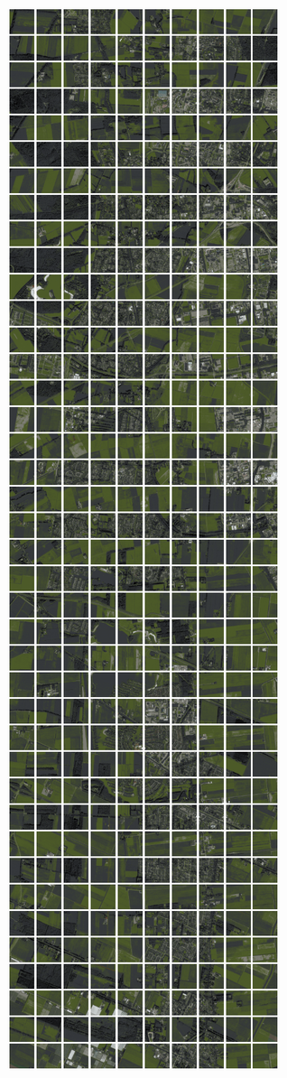 <html>
<div>
<img src="https://github.com/HakkaTjakka/NL_TILE_MAP/blob/main/18/648/-1054/r.6480.-10540.png" height="44" width="44">
<img src="https://github.com/HakkaTjakka/NL_TILE_MAP/blob/main/18/648/-1054/r.6481.-10540.png" height="44" width="44">
<img src="https://github.com/HakkaTjakka/NL_TILE_MAP/blob/main/18/648/-1054/r.6482.-10540.png" height="44" width="44">
<img src="https://github.com/HakkaTjakka/NL_TILE_MAP/blob/main/18/648/-1054/r.6483.-10540.png" height="44" width="44">
<img src="https://github.com/HakkaTjakka/NL_TILE_MAP/blob/main/18/648/-1054/r.6484.-10540.png" height="44" width="44">
<img src="https://github.com/HakkaTjakka/NL_TILE_MAP/blob/main/18/648/-1054/r.6485.-10540.png" height="44" width="44">
<img src="https://github.com/HakkaTjakka/NL_TILE_MAP/blob/main/18/648/-1054/r.6486.-10540.png" height="44" width="44">
<img src="https://github.com/HakkaTjakka/NL_TILE_MAP/blob/main/18/648/-1054/r.6487.-10540.png" height="44" width="44">
<img src="https://github.com/HakkaTjakka/NL_TILE_MAP/blob/main/18/648/-1054/r.6488.-10540.png" height="44" width="44">
<img src="https://github.com/HakkaTjakka/NL_TILE_MAP/blob/main/18/648/-1054/r.6489.-10540.png" height="44" width="44">
<img src="https://github.com/HakkaTjakka/NL_TILE_MAP/blob/main/18/649/-1054/r.6490.-10540.png" height="44" width="44">
<img src="https://github.com/HakkaTjakka/NL_TILE_MAP/blob/main/18/649/-1054/r.6491.-10540.png" height="44" width="44">
<img src="https://github.com/HakkaTjakka/NL_TILE_MAP/blob/main/18/649/-1054/r.6492.-10540.png" height="44" width="44">
<img src="https://github.com/HakkaTjakka/NL_TILE_MAP/blob/main/18/649/-1054/r.6493.-10540.png" height="44" width="44">
<img src="https://github.com/HakkaTjakka/NL_TILE_MAP/blob/main/18/649/-1054/r.6494.-10540.png" height="44" width="44">
<img src="https://github.com/HakkaTjakka/NL_TILE_MAP/blob/main/18/649/-1054/r.6495.-10540.png" height="44" width="44">
<img src="https://github.com/HakkaTjakka/NL_TILE_MAP/blob/main/18/649/-1054/r.6496.-10540.png" height="44" width="44">
<img src="https://github.com/HakkaTjakka/NL_TILE_MAP/blob/main/18/649/-1054/r.6497.-10540.png" height="44" width="44">
<img src="https://github.com/HakkaTjakka/NL_TILE_MAP/blob/main/18/649/-1054/r.6498.-10540.png" height="44" width="44">
<img src="https://github.com/HakkaTjakka/NL_TILE_MAP/blob/main/18/649/-1054/r.6499.-10540.png" height="44" width="44">
<br>
<img src="https://github.com/HakkaTjakka/NL_TILE_MAP/blob/main/18/648/-1054/r.6480.-10539.png" height="44" width="44">
<img src="https://github.com/HakkaTjakka/NL_TILE_MAP/blob/main/18/648/-1054/r.6481.-10539.png" height="44" width="44">
<img src="https://github.com/HakkaTjakka/NL_TILE_MAP/blob/main/18/648/-1054/r.6482.-10539.png" height="44" width="44">
<img src="https://github.com/HakkaTjakka/NL_TILE_MAP/blob/main/18/648/-1054/r.6483.-10539.png" height="44" width="44">
<img src="https://github.com/HakkaTjakka/NL_TILE_MAP/blob/main/18/648/-1054/r.6484.-10539.png" height="44" width="44">
<img src="https://github.com/HakkaTjakka/NL_TILE_MAP/blob/main/18/648/-1054/r.6485.-10539.png" height="44" width="44">
<img src="https://github.com/HakkaTjakka/NL_TILE_MAP/blob/main/18/648/-1054/r.6486.-10539.png" height="44" width="44">
<img src="https://github.com/HakkaTjakka/NL_TILE_MAP/blob/main/18/648/-1054/r.6487.-10539.png" height="44" width="44">
<img src="https://github.com/HakkaTjakka/NL_TILE_MAP/blob/main/18/648/-1054/r.6488.-10539.png" height="44" width="44">
<img src="https://github.com/HakkaTjakka/NL_TILE_MAP/blob/main/18/648/-1054/r.6489.-10539.png" height="44" width="44">
<img src="https://github.com/HakkaTjakka/NL_TILE_MAP/blob/main/18/649/-1054/r.6490.-10539.png" height="44" width="44">
<img src="https://github.com/HakkaTjakka/NL_TILE_MAP/blob/main/18/649/-1054/r.6491.-10539.png" height="44" width="44">
<img src="https://github.com/HakkaTjakka/NL_TILE_MAP/blob/main/18/649/-1054/r.6492.-10539.png" height="44" width="44">
<img src="https://github.com/HakkaTjakka/NL_TILE_MAP/blob/main/18/649/-1054/r.6493.-10539.png" height="44" width="44">
<img src="https://github.com/HakkaTjakka/NL_TILE_MAP/blob/main/18/649/-1054/r.6494.-10539.png" height="44" width="44">
<img src="https://github.com/HakkaTjakka/NL_TILE_MAP/blob/main/18/649/-1054/r.6495.-10539.png" height="44" width="44">
<img src="https://github.com/HakkaTjakka/NL_TILE_MAP/blob/main/18/649/-1054/r.6496.-10539.png" height="44" width="44">
<img src="https://github.com/HakkaTjakka/NL_TILE_MAP/blob/main/18/649/-1054/r.6497.-10539.png" height="44" width="44">
<img src="https://github.com/HakkaTjakka/NL_TILE_MAP/blob/main/18/649/-1054/r.6498.-10539.png" height="44" width="44">
<img src="https://github.com/HakkaTjakka/NL_TILE_MAP/blob/main/18/649/-1054/r.6499.-10539.png" height="44" width="44">
<br>
<img src="https://github.com/HakkaTjakka/NL_TILE_MAP/blob/main/18/648/-1054/r.6480.-10538.png" height="44" width="44">
<img src="https://github.com/HakkaTjakka/NL_TILE_MAP/blob/main/18/648/-1054/r.6481.-10538.png" height="44" width="44">
<img src="https://github.com/HakkaTjakka/NL_TILE_MAP/blob/main/18/648/-1054/r.6482.-10538.png" height="44" width="44">
<img src="https://github.com/HakkaTjakka/NL_TILE_MAP/blob/main/18/648/-1054/r.6483.-10538.png" height="44" width="44">
<img src="https://github.com/HakkaTjakka/NL_TILE_MAP/blob/main/18/648/-1054/r.6484.-10538.png" height="44" width="44">
<img src="https://github.com/HakkaTjakka/NL_TILE_MAP/blob/main/18/648/-1054/r.6485.-10538.png" height="44" width="44">
<img src="https://github.com/HakkaTjakka/NL_TILE_MAP/blob/main/18/648/-1054/r.6486.-10538.png" height="44" width="44">
<img src="https://github.com/HakkaTjakka/NL_TILE_MAP/blob/main/18/648/-1054/r.6487.-10538.png" height="44" width="44">
<img src="https://github.com/HakkaTjakka/NL_TILE_MAP/blob/main/18/648/-1054/r.6488.-10538.png" height="44" width="44">
<img src="https://github.com/HakkaTjakka/NL_TILE_MAP/blob/main/18/648/-1054/r.6489.-10538.png" height="44" width="44">
<img src="https://github.com/HakkaTjakka/NL_TILE_MAP/blob/main/18/649/-1054/r.6490.-10538.png" height="44" width="44">
<img src="https://github.com/HakkaTjakka/NL_TILE_MAP/blob/main/18/649/-1054/r.6491.-10538.png" height="44" width="44">
<img src="https://github.com/HakkaTjakka/NL_TILE_MAP/blob/main/18/649/-1054/r.6492.-10538.png" height="44" width="44">
<img src="https://github.com/HakkaTjakka/NL_TILE_MAP/blob/main/18/649/-1054/r.6493.-10538.png" height="44" width="44">
<img src="https://github.com/HakkaTjakka/NL_TILE_MAP/blob/main/18/649/-1054/r.6494.-10538.png" height="44" width="44">
<img src="https://github.com/HakkaTjakka/NL_TILE_MAP/blob/main/18/649/-1054/r.6495.-10538.png" height="44" width="44">
<img src="https://github.com/HakkaTjakka/NL_TILE_MAP/blob/main/18/649/-1054/r.6496.-10538.png" height="44" width="44">
<img src="https://github.com/HakkaTjakka/NL_TILE_MAP/blob/main/18/649/-1054/r.6497.-10538.png" height="44" width="44">
<img src="https://github.com/HakkaTjakka/NL_TILE_MAP/blob/main/18/649/-1054/r.6498.-10538.png" height="44" width="44">
<img src="https://github.com/HakkaTjakka/NL_TILE_MAP/blob/main/18/649/-1054/r.6499.-10538.png" height="44" width="44">
<br>
<img src="https://github.com/HakkaTjakka/NL_TILE_MAP/blob/main/18/648/-1054/r.6480.-10537.png" height="44" width="44">
<img src="https://github.com/HakkaTjakka/NL_TILE_MAP/blob/main/18/648/-1054/r.6481.-10537.png" height="44" width="44">
<img src="https://github.com/HakkaTjakka/NL_TILE_MAP/blob/main/18/648/-1054/r.6482.-10537.png" height="44" width="44">
<img src="https://github.com/HakkaTjakka/NL_TILE_MAP/blob/main/18/648/-1054/r.6483.-10537.png" height="44" width="44">
<img src="https://github.com/HakkaTjakka/NL_TILE_MAP/blob/main/18/648/-1054/r.6484.-10537.png" height="44" width="44">
<img src="https://github.com/HakkaTjakka/NL_TILE_MAP/blob/main/18/648/-1054/r.6485.-10537.png" height="44" width="44">
<img src="https://github.com/HakkaTjakka/NL_TILE_MAP/blob/main/18/648/-1054/r.6486.-10537.png" height="44" width="44">
<img src="https://github.com/HakkaTjakka/NL_TILE_MAP/blob/main/18/648/-1054/r.6487.-10537.png" height="44" width="44">
<img src="https://github.com/HakkaTjakka/NL_TILE_MAP/blob/main/18/648/-1054/r.6488.-10537.png" height="44" width="44">
<img src="https://github.com/HakkaTjakka/NL_TILE_MAP/blob/main/18/648/-1054/r.6489.-10537.png" height="44" width="44">
<img src="https://github.com/HakkaTjakka/NL_TILE_MAP/blob/main/18/649/-1054/r.6490.-10537.png" height="44" width="44">
<img src="https://github.com/HakkaTjakka/NL_TILE_MAP/blob/main/18/649/-1054/r.6491.-10537.png" height="44" width="44">
<img src="https://github.com/HakkaTjakka/NL_TILE_MAP/blob/main/18/649/-1054/r.6492.-10537.png" height="44" width="44">
<img src="https://github.com/HakkaTjakka/NL_TILE_MAP/blob/main/18/649/-1054/r.6493.-10537.png" height="44" width="44">
<img src="https://github.com/HakkaTjakka/NL_TILE_MAP/blob/main/18/649/-1054/r.6494.-10537.png" height="44" width="44">
<img src="https://github.com/HakkaTjakka/NL_TILE_MAP/blob/main/18/649/-1054/r.6495.-10537.png" height="44" width="44">
<img src="https://github.com/HakkaTjakka/NL_TILE_MAP/blob/main/18/649/-1054/r.6496.-10537.png" height="44" width="44">
<img src="https://github.com/HakkaTjakka/NL_TILE_MAP/blob/main/18/649/-1054/r.6497.-10537.png" height="44" width="44">
<img src="https://github.com/HakkaTjakka/NL_TILE_MAP/blob/main/18/649/-1054/r.6498.-10537.png" height="44" width="44">
<img src="https://github.com/HakkaTjakka/NL_TILE_MAP/blob/main/18/649/-1054/r.6499.-10537.png" height="44" width="44">
<br>
<img src="https://github.com/HakkaTjakka/NL_TILE_MAP/blob/main/18/648/-1054/r.6480.-10536.png" height="44" width="44">
<img src="https://github.com/HakkaTjakka/NL_TILE_MAP/blob/main/18/648/-1054/r.6481.-10536.png" height="44" width="44">
<img src="https://github.com/HakkaTjakka/NL_TILE_MAP/blob/main/18/648/-1054/r.6482.-10536.png" height="44" width="44">
<img src="https://github.com/HakkaTjakka/NL_TILE_MAP/blob/main/18/648/-1054/r.6483.-10536.png" height="44" width="44">
<img src="https://github.com/HakkaTjakka/NL_TILE_MAP/blob/main/18/648/-1054/r.6484.-10536.png" height="44" width="44">
<img src="https://github.com/HakkaTjakka/NL_TILE_MAP/blob/main/18/648/-1054/r.6485.-10536.png" height="44" width="44">
<img src="https://github.com/HakkaTjakka/NL_TILE_MAP/blob/main/18/648/-1054/r.6486.-10536.png" height="44" width="44">
<img src="https://github.com/HakkaTjakka/NL_TILE_MAP/blob/main/18/648/-1054/r.6487.-10536.png" height="44" width="44">
<img src="https://github.com/HakkaTjakka/NL_TILE_MAP/blob/main/18/648/-1054/r.6488.-10536.png" height="44" width="44">
<img src="https://github.com/HakkaTjakka/NL_TILE_MAP/blob/main/18/648/-1054/r.6489.-10536.png" height="44" width="44">
<img src="https://github.com/HakkaTjakka/NL_TILE_MAP/blob/main/18/649/-1054/r.6490.-10536.png" height="44" width="44">
<img src="https://github.com/HakkaTjakka/NL_TILE_MAP/blob/main/18/649/-1054/r.6491.-10536.png" height="44" width="44">
<img src="https://github.com/HakkaTjakka/NL_TILE_MAP/blob/main/18/649/-1054/r.6492.-10536.png" height="44" width="44">
<img src="https://github.com/HakkaTjakka/NL_TILE_MAP/blob/main/18/649/-1054/r.6493.-10536.png" height="44" width="44">
<img src="https://github.com/HakkaTjakka/NL_TILE_MAP/blob/main/18/649/-1054/r.6494.-10536.png" height="44" width="44">
<img src="https://github.com/HakkaTjakka/NL_TILE_MAP/blob/main/18/649/-1054/r.6495.-10536.png" height="44" width="44">
<img src="https://github.com/HakkaTjakka/NL_TILE_MAP/blob/main/18/649/-1054/r.6496.-10536.png" height="44" width="44">
<img src="https://github.com/HakkaTjakka/NL_TILE_MAP/blob/main/18/649/-1054/r.6497.-10536.png" height="44" width="44">
<img src="https://github.com/HakkaTjakka/NL_TILE_MAP/blob/main/18/649/-1054/r.6498.-10536.png" height="44" width="44">
<img src="https://github.com/HakkaTjakka/NL_TILE_MAP/blob/main/18/649/-1054/r.6499.-10536.png" height="44" width="44">
<br>
<img src="https://github.com/HakkaTjakka/NL_TILE_MAP/blob/main/18/648/-1054/r.6480.-10535.png" height="44" width="44">
<img src="https://github.com/HakkaTjakka/NL_TILE_MAP/blob/main/18/648/-1054/r.6481.-10535.png" height="44" width="44">
<img src="https://github.com/HakkaTjakka/NL_TILE_MAP/blob/main/18/648/-1054/r.6482.-10535.png" height="44" width="44">
<img src="https://github.com/HakkaTjakka/NL_TILE_MAP/blob/main/18/648/-1054/r.6483.-10535.png" height="44" width="44">
<img src="https://github.com/HakkaTjakka/NL_TILE_MAP/blob/main/18/648/-1054/r.6484.-10535.png" height="44" width="44">
<img src="https://github.com/HakkaTjakka/NL_TILE_MAP/blob/main/18/648/-1054/r.6485.-10535.png" height="44" width="44">
<img src="https://github.com/HakkaTjakka/NL_TILE_MAP/blob/main/18/648/-1054/r.6486.-10535.png" height="44" width="44">
<img src="https://github.com/HakkaTjakka/NL_TILE_MAP/blob/main/18/648/-1054/r.6487.-10535.png" height="44" width="44">
<img src="https://github.com/HakkaTjakka/NL_TILE_MAP/blob/main/18/648/-1054/r.6488.-10535.png" height="44" width="44">
<img src="https://github.com/HakkaTjakka/NL_TILE_MAP/blob/main/18/648/-1054/r.6489.-10535.png" height="44" width="44">
<img src="https://github.com/HakkaTjakka/NL_TILE_MAP/blob/main/18/649/-1054/r.6490.-10535.png" height="44" width="44">
<img src="https://github.com/HakkaTjakka/NL_TILE_MAP/blob/main/18/649/-1054/r.6491.-10535.png" height="44" width="44">
<img src="https://github.com/HakkaTjakka/NL_TILE_MAP/blob/main/18/649/-1054/r.6492.-10535.png" height="44" width="44">
<img src="https://github.com/HakkaTjakka/NL_TILE_MAP/blob/main/18/649/-1054/r.6493.-10535.png" height="44" width="44">
<img src="https://github.com/HakkaTjakka/NL_TILE_MAP/blob/main/18/649/-1054/r.6494.-10535.png" height="44" width="44">
<img src="https://github.com/HakkaTjakka/NL_TILE_MAP/blob/main/18/649/-1054/r.6495.-10535.png" height="44" width="44">
<img src="https://github.com/HakkaTjakka/NL_TILE_MAP/blob/main/18/649/-1054/r.6496.-10535.png" height="44" width="44">
<img src="https://github.com/HakkaTjakka/NL_TILE_MAP/blob/main/18/649/-1054/r.6497.-10535.png" height="44" width="44">
<img src="https://github.com/HakkaTjakka/NL_TILE_MAP/blob/main/18/649/-1054/r.6498.-10535.png" height="44" width="44">
<img src="https://github.com/HakkaTjakka/NL_TILE_MAP/blob/main/18/649/-1054/r.6499.-10535.png" height="44" width="44">
<br>
<img src="https://github.com/HakkaTjakka/NL_TILE_MAP/blob/main/18/648/-1054/r.6480.-10534.png" height="44" width="44">
<img src="https://github.com/HakkaTjakka/NL_TILE_MAP/blob/main/18/648/-1054/r.6481.-10534.png" height="44" width="44">
<img src="https://github.com/HakkaTjakka/NL_TILE_MAP/blob/main/18/648/-1054/r.6482.-10534.png" height="44" width="44">
<img src="https://github.com/HakkaTjakka/NL_TILE_MAP/blob/main/18/648/-1054/r.6483.-10534.png" height="44" width="44">
<img src="https://github.com/HakkaTjakka/NL_TILE_MAP/blob/main/18/648/-1054/r.6484.-10534.png" height="44" width="44">
<img src="https://github.com/HakkaTjakka/NL_TILE_MAP/blob/main/18/648/-1054/r.6485.-10534.png" height="44" width="44">
<img src="https://github.com/HakkaTjakka/NL_TILE_MAP/blob/main/18/648/-1054/r.6486.-10534.png" height="44" width="44">
<img src="https://github.com/HakkaTjakka/NL_TILE_MAP/blob/main/18/648/-1054/r.6487.-10534.png" height="44" width="44">
<img src="https://github.com/HakkaTjakka/NL_TILE_MAP/blob/main/18/648/-1054/r.6488.-10534.png" height="44" width="44">
<img src="https://github.com/HakkaTjakka/NL_TILE_MAP/blob/main/18/648/-1054/r.6489.-10534.png" height="44" width="44">
<img src="https://github.com/HakkaTjakka/NL_TILE_MAP/blob/main/18/649/-1054/r.6490.-10534.png" height="44" width="44">
<img src="https://github.com/HakkaTjakka/NL_TILE_MAP/blob/main/18/649/-1054/r.6491.-10534.png" height="44" width="44">
<img src="https://github.com/HakkaTjakka/NL_TILE_MAP/blob/main/18/649/-1054/r.6492.-10534.png" height="44" width="44">
<img src="https://github.com/HakkaTjakka/NL_TILE_MAP/blob/main/18/649/-1054/r.6493.-10534.png" height="44" width="44">
<img src="https://github.com/HakkaTjakka/NL_TILE_MAP/blob/main/18/649/-1054/r.6494.-10534.png" height="44" width="44">
<img src="https://github.com/HakkaTjakka/NL_TILE_MAP/blob/main/18/649/-1054/r.6495.-10534.png" height="44" width="44">
<img src="https://github.com/HakkaTjakka/NL_TILE_MAP/blob/main/18/649/-1054/r.6496.-10534.png" height="44" width="44">
<img src="https://github.com/HakkaTjakka/NL_TILE_MAP/blob/main/18/649/-1054/r.6497.-10534.png" height="44" width="44">
<img src="https://github.com/HakkaTjakka/NL_TILE_MAP/blob/main/18/649/-1054/r.6498.-10534.png" height="44" width="44">
<img src="https://github.com/HakkaTjakka/NL_TILE_MAP/blob/main/18/649/-1054/r.6499.-10534.png" height="44" width="44">
<br>
<img src="https://github.com/HakkaTjakka/NL_TILE_MAP/blob/main/18/648/-1054/r.6480.-10533.png" height="44" width="44">
<img src="https://github.com/HakkaTjakka/NL_TILE_MAP/blob/main/18/648/-1054/r.6481.-10533.png" height="44" width="44">
<img src="https://github.com/HakkaTjakka/NL_TILE_MAP/blob/main/18/648/-1054/r.6482.-10533.png" height="44" width="44">
<img src="https://github.com/HakkaTjakka/NL_TILE_MAP/blob/main/18/648/-1054/r.6483.-10533.png" height="44" width="44">
<img src="https://github.com/HakkaTjakka/NL_TILE_MAP/blob/main/18/648/-1054/r.6484.-10533.png" height="44" width="44">
<img src="https://github.com/HakkaTjakka/NL_TILE_MAP/blob/main/18/648/-1054/r.6485.-10533.png" height="44" width="44">
<img src="https://github.com/HakkaTjakka/NL_TILE_MAP/blob/main/18/648/-1054/r.6486.-10533.png" height="44" width="44">
<img src="https://github.com/HakkaTjakka/NL_TILE_MAP/blob/main/18/648/-1054/r.6487.-10533.png" height="44" width="44">
<img src="https://github.com/HakkaTjakka/NL_TILE_MAP/blob/main/18/648/-1054/r.6488.-10533.png" height="44" width="44">
<img src="https://github.com/HakkaTjakka/NL_TILE_MAP/blob/main/18/648/-1054/r.6489.-10533.png" height="44" width="44">
<img src="https://github.com/HakkaTjakka/NL_TILE_MAP/blob/main/18/649/-1054/r.6490.-10533.png" height="44" width="44">
<img src="https://github.com/HakkaTjakka/NL_TILE_MAP/blob/main/18/649/-1054/r.6491.-10533.png" height="44" width="44">
<img src="https://github.com/HakkaTjakka/NL_TILE_MAP/blob/main/18/649/-1054/r.6492.-10533.png" height="44" width="44">
<img src="https://github.com/HakkaTjakka/NL_TILE_MAP/blob/main/18/649/-1054/r.6493.-10533.png" height="44" width="44">
<img src="https://github.com/HakkaTjakka/NL_TILE_MAP/blob/main/18/649/-1054/r.6494.-10533.png" height="44" width="44">
<img src="https://github.com/HakkaTjakka/NL_TILE_MAP/blob/main/18/649/-1054/r.6495.-10533.png" height="44" width="44">
<img src="https://github.com/HakkaTjakka/NL_TILE_MAP/blob/main/18/649/-1054/r.6496.-10533.png" height="44" width="44">
<img src="https://github.com/HakkaTjakka/NL_TILE_MAP/blob/main/18/649/-1054/r.6497.-10533.png" height="44" width="44">
<img src="https://github.com/HakkaTjakka/NL_TILE_MAP/blob/main/18/649/-1054/r.6498.-10533.png" height="44" width="44">
<img src="https://github.com/HakkaTjakka/NL_TILE_MAP/blob/main/18/649/-1054/r.6499.-10533.png" height="44" width="44">
<br>
<img src="https://github.com/HakkaTjakka/NL_TILE_MAP/blob/main/18/648/-1054/r.6480.-10532.png" height="44" width="44">
<img src="https://github.com/HakkaTjakka/NL_TILE_MAP/blob/main/18/648/-1054/r.6481.-10532.png" height="44" width="44">
<img src="https://github.com/HakkaTjakka/NL_TILE_MAP/blob/main/18/648/-1054/r.6482.-10532.png" height="44" width="44">
<img src="https://github.com/HakkaTjakka/NL_TILE_MAP/blob/main/18/648/-1054/r.6483.-10532.png" height="44" width="44">
<img src="https://github.com/HakkaTjakka/NL_TILE_MAP/blob/main/18/648/-1054/r.6484.-10532.png" height="44" width="44">
<img src="https://github.com/HakkaTjakka/NL_TILE_MAP/blob/main/18/648/-1054/r.6485.-10532.png" height="44" width="44">
<img src="https://github.com/HakkaTjakka/NL_TILE_MAP/blob/main/18/648/-1054/r.6486.-10532.png" height="44" width="44">
<img src="https://github.com/HakkaTjakka/NL_TILE_MAP/blob/main/18/648/-1054/r.6487.-10532.png" height="44" width="44">
<img src="https://github.com/HakkaTjakka/NL_TILE_MAP/blob/main/18/648/-1054/r.6488.-10532.png" height="44" width="44">
<img src="https://github.com/HakkaTjakka/NL_TILE_MAP/blob/main/18/648/-1054/r.6489.-10532.png" height="44" width="44">
<img src="https://github.com/HakkaTjakka/NL_TILE_MAP/blob/main/18/649/-1054/r.6490.-10532.png" height="44" width="44">
<img src="https://github.com/HakkaTjakka/NL_TILE_MAP/blob/main/18/649/-1054/r.6491.-10532.png" height="44" width="44">
<img src="https://github.com/HakkaTjakka/NL_TILE_MAP/blob/main/18/649/-1054/r.6492.-10532.png" height="44" width="44">
<img src="https://github.com/HakkaTjakka/NL_TILE_MAP/blob/main/18/649/-1054/r.6493.-10532.png" height="44" width="44">
<img src="https://github.com/HakkaTjakka/NL_TILE_MAP/blob/main/18/649/-1054/r.6494.-10532.png" height="44" width="44">
<img src="https://github.com/HakkaTjakka/NL_TILE_MAP/blob/main/18/649/-1054/r.6495.-10532.png" height="44" width="44">
<img src="https://github.com/HakkaTjakka/NL_TILE_MAP/blob/main/18/649/-1054/r.6496.-10532.png" height="44" width="44">
<img src="https://github.com/HakkaTjakka/NL_TILE_MAP/blob/main/18/649/-1054/r.6497.-10532.png" height="44" width="44">
<img src="https://github.com/HakkaTjakka/NL_TILE_MAP/blob/main/18/649/-1054/r.6498.-10532.png" height="44" width="44">
<img src="https://github.com/HakkaTjakka/NL_TILE_MAP/blob/main/18/649/-1054/r.6499.-10532.png" height="44" width="44">
<br>
<img src="https://github.com/HakkaTjakka/NL_TILE_MAP/blob/main/18/648/-1054/r.6480.-10531.png" height="44" width="44">
<img src="https://github.com/HakkaTjakka/NL_TILE_MAP/blob/main/18/648/-1054/r.6481.-10531.png" height="44" width="44">
<img src="https://github.com/HakkaTjakka/NL_TILE_MAP/blob/main/18/648/-1054/r.6482.-10531.png" height="44" width="44">
<img src="https://github.com/HakkaTjakka/NL_TILE_MAP/blob/main/18/648/-1054/r.6483.-10531.png" height="44" width="44">
<img src="https://github.com/HakkaTjakka/NL_TILE_MAP/blob/main/18/648/-1054/r.6484.-10531.png" height="44" width="44">
<img src="https://github.com/HakkaTjakka/NL_TILE_MAP/blob/main/18/648/-1054/r.6485.-10531.png" height="44" width="44">
<img src="https://github.com/HakkaTjakka/NL_TILE_MAP/blob/main/18/648/-1054/r.6486.-10531.png" height="44" width="44">
<img src="https://github.com/HakkaTjakka/NL_TILE_MAP/blob/main/18/648/-1054/r.6487.-10531.png" height="44" width="44">
<img src="https://github.com/HakkaTjakka/NL_TILE_MAP/blob/main/18/648/-1054/r.6488.-10531.png" height="44" width="44">
<img src="https://github.com/HakkaTjakka/NL_TILE_MAP/blob/main/18/648/-1054/r.6489.-10531.png" height="44" width="44">
<img src="https://github.com/HakkaTjakka/NL_TILE_MAP/blob/main/18/649/-1054/r.6490.-10531.png" height="44" width="44">
<img src="https://github.com/HakkaTjakka/NL_TILE_MAP/blob/main/18/649/-1054/r.6491.-10531.png" height="44" width="44">
<img src="https://github.com/HakkaTjakka/NL_TILE_MAP/blob/main/18/649/-1054/r.6492.-10531.png" height="44" width="44">
<img src="https://github.com/HakkaTjakka/NL_TILE_MAP/blob/main/18/649/-1054/r.6493.-10531.png" height="44" width="44">
<img src="https://github.com/HakkaTjakka/NL_TILE_MAP/blob/main/18/649/-1054/r.6494.-10531.png" height="44" width="44">
<img src="https://github.com/HakkaTjakka/NL_TILE_MAP/blob/main/18/649/-1054/r.6495.-10531.png" height="44" width="44">
<img src="https://github.com/HakkaTjakka/NL_TILE_MAP/blob/main/18/649/-1054/r.6496.-10531.png" height="44" width="44">
<img src="https://github.com/HakkaTjakka/NL_TILE_MAP/blob/main/18/649/-1054/r.6497.-10531.png" height="44" width="44">
<img src="https://github.com/HakkaTjakka/NL_TILE_MAP/blob/main/18/649/-1054/r.6498.-10531.png" height="44" width="44">
<img src="https://github.com/HakkaTjakka/NL_TILE_MAP/blob/main/18/649/-1054/r.6499.-10531.png" height="44" width="44">
<br>
<img src="https://github.com/HakkaTjakka/NL_TILE_MAP/blob/main/18/648/-1053/r.6480.-10530.png" height="44" width="44">
<img src="https://github.com/HakkaTjakka/NL_TILE_MAP/blob/main/18/648/-1053/r.6481.-10530.png" height="44" width="44">
<img src="https://github.com/HakkaTjakka/NL_TILE_MAP/blob/main/18/648/-1053/r.6482.-10530.png" height="44" width="44">
<img src="https://github.com/HakkaTjakka/NL_TILE_MAP/blob/main/18/648/-1053/r.6483.-10530.png" height="44" width="44">
<img src="https://github.com/HakkaTjakka/NL_TILE_MAP/blob/main/18/648/-1053/r.6484.-10530.png" height="44" width="44">
<img src="https://github.com/HakkaTjakka/NL_TILE_MAP/blob/main/18/648/-1053/r.6485.-10530.png" height="44" width="44">
<img src="https://github.com/HakkaTjakka/NL_TILE_MAP/blob/main/18/648/-1053/r.6486.-10530.png" height="44" width="44">
<img src="https://github.com/HakkaTjakka/NL_TILE_MAP/blob/main/18/648/-1053/r.6487.-10530.png" height="44" width="44">
<img src="https://github.com/HakkaTjakka/NL_TILE_MAP/blob/main/18/648/-1053/r.6488.-10530.png" height="44" width="44">
<img src="https://github.com/HakkaTjakka/NL_TILE_MAP/blob/main/18/648/-1053/r.6489.-10530.png" height="44" width="44">
<img src="https://github.com/HakkaTjakka/NL_TILE_MAP/blob/main/18/649/-1053/r.6490.-10530.png" height="44" width="44">
<img src="https://github.com/HakkaTjakka/NL_TILE_MAP/blob/main/18/649/-1053/r.6491.-10530.png" height="44" width="44">
<img src="https://github.com/HakkaTjakka/NL_TILE_MAP/blob/main/18/649/-1053/r.6492.-10530.png" height="44" width="44">
<img src="https://github.com/HakkaTjakka/NL_TILE_MAP/blob/main/18/649/-1053/r.6493.-10530.png" height="44" width="44">
<img src="https://github.com/HakkaTjakka/NL_TILE_MAP/blob/main/18/649/-1053/r.6494.-10530.png" height="44" width="44">
<img src="https://github.com/HakkaTjakka/NL_TILE_MAP/blob/main/18/649/-1053/r.6495.-10530.png" height="44" width="44">
<img src="https://github.com/HakkaTjakka/NL_TILE_MAP/blob/main/18/649/-1053/r.6496.-10530.png" height="44" width="44">
<img src="https://github.com/HakkaTjakka/NL_TILE_MAP/blob/main/18/649/-1053/r.6497.-10530.png" height="44" width="44">
<img src="https://github.com/HakkaTjakka/NL_TILE_MAP/blob/main/18/649/-1053/r.6498.-10530.png" height="44" width="44">
<img src="https://github.com/HakkaTjakka/NL_TILE_MAP/blob/main/18/649/-1053/r.6499.-10530.png" height="44" width="44">
<br>
<img src="https://github.com/HakkaTjakka/NL_TILE_MAP/blob/main/18/648/-1053/r.6480.-10529.png" height="44" width="44">
<img src="https://github.com/HakkaTjakka/NL_TILE_MAP/blob/main/18/648/-1053/r.6481.-10529.png" height="44" width="44">
<img src="https://github.com/HakkaTjakka/NL_TILE_MAP/blob/main/18/648/-1053/r.6482.-10529.png" height="44" width="44">
<img src="https://github.com/HakkaTjakka/NL_TILE_MAP/blob/main/18/648/-1053/r.6483.-10529.png" height="44" width="44">
<img src="https://github.com/HakkaTjakka/NL_TILE_MAP/blob/main/18/648/-1053/r.6484.-10529.png" height="44" width="44">
<img src="https://github.com/HakkaTjakka/NL_TILE_MAP/blob/main/18/648/-1053/r.6485.-10529.png" height="44" width="44">
<img src="https://github.com/HakkaTjakka/NL_TILE_MAP/blob/main/18/648/-1053/r.6486.-10529.png" height="44" width="44">
<img src="https://github.com/HakkaTjakka/NL_TILE_MAP/blob/main/18/648/-1053/r.6487.-10529.png" height="44" width="44">
<img src="https://github.com/HakkaTjakka/NL_TILE_MAP/blob/main/18/648/-1053/r.6488.-10529.png" height="44" width="44">
<img src="https://github.com/HakkaTjakka/NL_TILE_MAP/blob/main/18/648/-1053/r.6489.-10529.png" height="44" width="44">
<img src="https://github.com/HakkaTjakka/NL_TILE_MAP/blob/main/18/649/-1053/r.6490.-10529.png" height="44" width="44">
<img src="https://github.com/HakkaTjakka/NL_TILE_MAP/blob/main/18/649/-1053/r.6491.-10529.png" height="44" width="44">
<img src="https://github.com/HakkaTjakka/NL_TILE_MAP/blob/main/18/649/-1053/r.6492.-10529.png" height="44" width="44">
<img src="https://github.com/HakkaTjakka/NL_TILE_MAP/blob/main/18/649/-1053/r.6493.-10529.png" height="44" width="44">
<img src="https://github.com/HakkaTjakka/NL_TILE_MAP/blob/main/18/649/-1053/r.6494.-10529.png" height="44" width="44">
<img src="https://github.com/HakkaTjakka/NL_TILE_MAP/blob/main/18/649/-1053/r.6495.-10529.png" height="44" width="44">
<img src="https://github.com/HakkaTjakka/NL_TILE_MAP/blob/main/18/649/-1053/r.6496.-10529.png" height="44" width="44">
<img src="https://github.com/HakkaTjakka/NL_TILE_MAP/blob/main/18/649/-1053/r.6497.-10529.png" height="44" width="44">
<img src="https://github.com/HakkaTjakka/NL_TILE_MAP/blob/main/18/649/-1053/r.6498.-10529.png" height="44" width="44">
<img src="https://github.com/HakkaTjakka/NL_TILE_MAP/blob/main/18/649/-1053/r.6499.-10529.png" height="44" width="44">
<br>
<img src="https://github.com/HakkaTjakka/NL_TILE_MAP/blob/main/18/648/-1053/r.6480.-10528.png" height="44" width="44">
<img src="https://github.com/HakkaTjakka/NL_TILE_MAP/blob/main/18/648/-1053/r.6481.-10528.png" height="44" width="44">
<img src="https://github.com/HakkaTjakka/NL_TILE_MAP/blob/main/18/648/-1053/r.6482.-10528.png" height="44" width="44">
<img src="https://github.com/HakkaTjakka/NL_TILE_MAP/blob/main/18/648/-1053/r.6483.-10528.png" height="44" width="44">
<img src="https://github.com/HakkaTjakka/NL_TILE_MAP/blob/main/18/648/-1053/r.6484.-10528.png" height="44" width="44">
<img src="https://github.com/HakkaTjakka/NL_TILE_MAP/blob/main/18/648/-1053/r.6485.-10528.png" height="44" width="44">
<img src="https://github.com/HakkaTjakka/NL_TILE_MAP/blob/main/18/648/-1053/r.6486.-10528.png" height="44" width="44">
<img src="https://github.com/HakkaTjakka/NL_TILE_MAP/blob/main/18/648/-1053/r.6487.-10528.png" height="44" width="44">
<img src="https://github.com/HakkaTjakka/NL_TILE_MAP/blob/main/18/648/-1053/r.6488.-10528.png" height="44" width="44">
<img src="https://github.com/HakkaTjakka/NL_TILE_MAP/blob/main/18/648/-1053/r.6489.-10528.png" height="44" width="44">
<img src="https://github.com/HakkaTjakka/NL_TILE_MAP/blob/main/18/649/-1053/r.6490.-10528.png" height="44" width="44">
<img src="https://github.com/HakkaTjakka/NL_TILE_MAP/blob/main/18/649/-1053/r.6491.-10528.png" height="44" width="44">
<img src="https://github.com/HakkaTjakka/NL_TILE_MAP/blob/main/18/649/-1053/r.6492.-10528.png" height="44" width="44">
<img src="https://github.com/HakkaTjakka/NL_TILE_MAP/blob/main/18/649/-1053/r.6493.-10528.png" height="44" width="44">
<img src="https://github.com/HakkaTjakka/NL_TILE_MAP/blob/main/18/649/-1053/r.6494.-10528.png" height="44" width="44">
<img src="https://github.com/HakkaTjakka/NL_TILE_MAP/blob/main/18/649/-1053/r.6495.-10528.png" height="44" width="44">
<img src="https://github.com/HakkaTjakka/NL_TILE_MAP/blob/main/18/649/-1053/r.6496.-10528.png" height="44" width="44">
<img src="https://github.com/HakkaTjakka/NL_TILE_MAP/blob/main/18/649/-1053/r.6497.-10528.png" height="44" width="44">
<img src="https://github.com/HakkaTjakka/NL_TILE_MAP/blob/main/18/649/-1053/r.6498.-10528.png" height="44" width="44">
<img src="https://github.com/HakkaTjakka/NL_TILE_MAP/blob/main/18/649/-1053/r.6499.-10528.png" height="44" width="44">
<br>
<img src="https://github.com/HakkaTjakka/NL_TILE_MAP/blob/main/18/648/-1053/r.6480.-10527.png" height="44" width="44">
<img src="https://github.com/HakkaTjakka/NL_TILE_MAP/blob/main/18/648/-1053/r.6481.-10527.png" height="44" width="44">
<img src="https://github.com/HakkaTjakka/NL_TILE_MAP/blob/main/18/648/-1053/r.6482.-10527.png" height="44" width="44">
<img src="https://github.com/HakkaTjakka/NL_TILE_MAP/blob/main/18/648/-1053/r.6483.-10527.png" height="44" width="44">
<img src="https://github.com/HakkaTjakka/NL_TILE_MAP/blob/main/18/648/-1053/r.6484.-10527.png" height="44" width="44">
<img src="https://github.com/HakkaTjakka/NL_TILE_MAP/blob/main/18/648/-1053/r.6485.-10527.png" height="44" width="44">
<img src="https://github.com/HakkaTjakka/NL_TILE_MAP/blob/main/18/648/-1053/r.6486.-10527.png" height="44" width="44">
<img src="https://github.com/HakkaTjakka/NL_TILE_MAP/blob/main/18/648/-1053/r.6487.-10527.png" height="44" width="44">
<img src="https://github.com/HakkaTjakka/NL_TILE_MAP/blob/main/18/648/-1053/r.6488.-10527.png" height="44" width="44">
<img src="https://github.com/HakkaTjakka/NL_TILE_MAP/blob/main/18/648/-1053/r.6489.-10527.png" height="44" width="44">
<img src="https://github.com/HakkaTjakka/NL_TILE_MAP/blob/main/18/649/-1053/r.6490.-10527.png" height="44" width="44">
<img src="https://github.com/HakkaTjakka/NL_TILE_MAP/blob/main/18/649/-1053/r.6491.-10527.png" height="44" width="44">
<img src="https://github.com/HakkaTjakka/NL_TILE_MAP/blob/main/18/649/-1053/r.6492.-10527.png" height="44" width="44">
<img src="https://github.com/HakkaTjakka/NL_TILE_MAP/blob/main/18/649/-1053/r.6493.-10527.png" height="44" width="44">
<img src="https://github.com/HakkaTjakka/NL_TILE_MAP/blob/main/18/649/-1053/r.6494.-10527.png" height="44" width="44">
<img src="https://github.com/HakkaTjakka/NL_TILE_MAP/blob/main/18/649/-1053/r.6495.-10527.png" height="44" width="44">
<img src="https://github.com/HakkaTjakka/NL_TILE_MAP/blob/main/18/649/-1053/r.6496.-10527.png" height="44" width="44">
<img src="https://github.com/HakkaTjakka/NL_TILE_MAP/blob/main/18/649/-1053/r.6497.-10527.png" height="44" width="44">
<img src="https://github.com/HakkaTjakka/NL_TILE_MAP/blob/main/18/649/-1053/r.6498.-10527.png" height="44" width="44">
<img src="https://github.com/HakkaTjakka/NL_TILE_MAP/blob/main/18/649/-1053/r.6499.-10527.png" height="44" width="44">
<br>
<img src="https://github.com/HakkaTjakka/NL_TILE_MAP/blob/main/18/648/-1053/r.6480.-10526.png" height="44" width="44">
<img src="https://github.com/HakkaTjakka/NL_TILE_MAP/blob/main/18/648/-1053/r.6481.-10526.png" height="44" width="44">
<img src="https://github.com/HakkaTjakka/NL_TILE_MAP/blob/main/18/648/-1053/r.6482.-10526.png" height="44" width="44">
<img src="https://github.com/HakkaTjakka/NL_TILE_MAP/blob/main/18/648/-1053/r.6483.-10526.png" height="44" width="44">
<img src="https://github.com/HakkaTjakka/NL_TILE_MAP/blob/main/18/648/-1053/r.6484.-10526.png" height="44" width="44">
<img src="https://github.com/HakkaTjakka/NL_TILE_MAP/blob/main/18/648/-1053/r.6485.-10526.png" height="44" width="44">
<img src="https://github.com/HakkaTjakka/NL_TILE_MAP/blob/main/18/648/-1053/r.6486.-10526.png" height="44" width="44">
<img src="https://github.com/HakkaTjakka/NL_TILE_MAP/blob/main/18/648/-1053/r.6487.-10526.png" height="44" width="44">
<img src="https://github.com/HakkaTjakka/NL_TILE_MAP/blob/main/18/648/-1053/r.6488.-10526.png" height="44" width="44">
<img src="https://github.com/HakkaTjakka/NL_TILE_MAP/blob/main/18/648/-1053/r.6489.-10526.png" height="44" width="44">
<img src="https://github.com/HakkaTjakka/NL_TILE_MAP/blob/main/18/649/-1053/r.6490.-10526.png" height="44" width="44">
<img src="https://github.com/HakkaTjakka/NL_TILE_MAP/blob/main/18/649/-1053/r.6491.-10526.png" height="44" width="44">
<img src="https://github.com/HakkaTjakka/NL_TILE_MAP/blob/main/18/649/-1053/r.6492.-10526.png" height="44" width="44">
<img src="https://github.com/HakkaTjakka/NL_TILE_MAP/blob/main/18/649/-1053/r.6493.-10526.png" height="44" width="44">
<img src="https://github.com/HakkaTjakka/NL_TILE_MAP/blob/main/18/649/-1053/r.6494.-10526.png" height="44" width="44">
<img src="https://github.com/HakkaTjakka/NL_TILE_MAP/blob/main/18/649/-1053/r.6495.-10526.png" height="44" width="44">
<img src="https://github.com/HakkaTjakka/NL_TILE_MAP/blob/main/18/649/-1053/r.6496.-10526.png" height="44" width="44">
<img src="https://github.com/HakkaTjakka/NL_TILE_MAP/blob/main/18/649/-1053/r.6497.-10526.png" height="44" width="44">
<img src="https://github.com/HakkaTjakka/NL_TILE_MAP/blob/main/18/649/-1053/r.6498.-10526.png" height="44" width="44">
<img src="https://github.com/HakkaTjakka/NL_TILE_MAP/blob/main/18/649/-1053/r.6499.-10526.png" height="44" width="44">
<br>
<img src="https://github.com/HakkaTjakka/NL_TILE_MAP/blob/main/18/648/-1053/r.6480.-10525.png" height="44" width="44">
<img src="https://github.com/HakkaTjakka/NL_TILE_MAP/blob/main/18/648/-1053/r.6481.-10525.png" height="44" width="44">
<img src="https://github.com/HakkaTjakka/NL_TILE_MAP/blob/main/18/648/-1053/r.6482.-10525.png" height="44" width="44">
<img src="https://github.com/HakkaTjakka/NL_TILE_MAP/blob/main/18/648/-1053/r.6483.-10525.png" height="44" width="44">
<img src="https://github.com/HakkaTjakka/NL_TILE_MAP/blob/main/18/648/-1053/r.6484.-10525.png" height="44" width="44">
<img src="https://github.com/HakkaTjakka/NL_TILE_MAP/blob/main/18/648/-1053/r.6485.-10525.png" height="44" width="44">
<img src="https://github.com/HakkaTjakka/NL_TILE_MAP/blob/main/18/648/-1053/r.6486.-10525.png" height="44" width="44">
<img src="https://github.com/HakkaTjakka/NL_TILE_MAP/blob/main/18/648/-1053/r.6487.-10525.png" height="44" width="44">
<img src="https://github.com/HakkaTjakka/NL_TILE_MAP/blob/main/18/648/-1053/r.6488.-10525.png" height="44" width="44">
<img src="https://github.com/HakkaTjakka/NL_TILE_MAP/blob/main/18/648/-1053/r.6489.-10525.png" height="44" width="44">
<img src="https://github.com/HakkaTjakka/NL_TILE_MAP/blob/main/18/649/-1053/r.6490.-10525.png" height="44" width="44">
<img src="https://github.com/HakkaTjakka/NL_TILE_MAP/blob/main/18/649/-1053/r.6491.-10525.png" height="44" width="44">
<img src="https://github.com/HakkaTjakka/NL_TILE_MAP/blob/main/18/649/-1053/r.6492.-10525.png" height="44" width="44">
<img src="https://github.com/HakkaTjakka/NL_TILE_MAP/blob/main/18/649/-1053/r.6493.-10525.png" height="44" width="44">
<img src="https://github.com/HakkaTjakka/NL_TILE_MAP/blob/main/18/649/-1053/r.6494.-10525.png" height="44" width="44">
<img src="https://github.com/HakkaTjakka/NL_TILE_MAP/blob/main/18/649/-1053/r.6495.-10525.png" height="44" width="44">
<img src="https://github.com/HakkaTjakka/NL_TILE_MAP/blob/main/18/649/-1053/r.6496.-10525.png" height="44" width="44">
<img src="https://github.com/HakkaTjakka/NL_TILE_MAP/blob/main/18/649/-1053/r.6497.-10525.png" height="44" width="44">
<img src="https://github.com/HakkaTjakka/NL_TILE_MAP/blob/main/18/649/-1053/r.6498.-10525.png" height="44" width="44">
<img src="https://github.com/HakkaTjakka/NL_TILE_MAP/blob/main/18/649/-1053/r.6499.-10525.png" height="44" width="44">
<br>
<img src="https://github.com/HakkaTjakka/NL_TILE_MAP/blob/main/18/648/-1053/r.6480.-10524.png" height="44" width="44">
<img src="https://github.com/HakkaTjakka/NL_TILE_MAP/blob/main/18/648/-1053/r.6481.-10524.png" height="44" width="44">
<img src="https://github.com/HakkaTjakka/NL_TILE_MAP/blob/main/18/648/-1053/r.6482.-10524.png" height="44" width="44">
<img src="https://github.com/HakkaTjakka/NL_TILE_MAP/blob/main/18/648/-1053/r.6483.-10524.png" height="44" width="44">
<img src="https://github.com/HakkaTjakka/NL_TILE_MAP/blob/main/18/648/-1053/r.6484.-10524.png" height="44" width="44">
<img src="https://github.com/HakkaTjakka/NL_TILE_MAP/blob/main/18/648/-1053/r.6485.-10524.png" height="44" width="44">
<img src="https://github.com/HakkaTjakka/NL_TILE_MAP/blob/main/18/648/-1053/r.6486.-10524.png" height="44" width="44">
<img src="https://github.com/HakkaTjakka/NL_TILE_MAP/blob/main/18/648/-1053/r.6487.-10524.png" height="44" width="44">
<img src="https://github.com/HakkaTjakka/NL_TILE_MAP/blob/main/18/648/-1053/r.6488.-10524.png" height="44" width="44">
<img src="https://github.com/HakkaTjakka/NL_TILE_MAP/blob/main/18/648/-1053/r.6489.-10524.png" height="44" width="44">
<img src="https://github.com/HakkaTjakka/NL_TILE_MAP/blob/main/18/649/-1053/r.6490.-10524.png" height="44" width="44">
<img src="https://github.com/HakkaTjakka/NL_TILE_MAP/blob/main/18/649/-1053/r.6491.-10524.png" height="44" width="44">
<img src="https://github.com/HakkaTjakka/NL_TILE_MAP/blob/main/18/649/-1053/r.6492.-10524.png" height="44" width="44">
<img src="https://github.com/HakkaTjakka/NL_TILE_MAP/blob/main/18/649/-1053/r.6493.-10524.png" height="44" width="44">
<img src="https://github.com/HakkaTjakka/NL_TILE_MAP/blob/main/18/649/-1053/r.6494.-10524.png" height="44" width="44">
<img src="https://github.com/HakkaTjakka/NL_TILE_MAP/blob/main/18/649/-1053/r.6495.-10524.png" height="44" width="44">
<img src="https://github.com/HakkaTjakka/NL_TILE_MAP/blob/main/18/649/-1053/r.6496.-10524.png" height="44" width="44">
<img src="https://github.com/HakkaTjakka/NL_TILE_MAP/blob/main/18/649/-1053/r.6497.-10524.png" height="44" width="44">
<img src="https://github.com/HakkaTjakka/NL_TILE_MAP/blob/main/18/649/-1053/r.6498.-10524.png" height="44" width="44">
<img src="https://github.com/HakkaTjakka/NL_TILE_MAP/blob/main/18/649/-1053/r.6499.-10524.png" height="44" width="44">
<br>
<img src="https://github.com/HakkaTjakka/NL_TILE_MAP/blob/main/18/648/-1053/r.6480.-10523.png" height="44" width="44">
<img src="https://github.com/HakkaTjakka/NL_TILE_MAP/blob/main/18/648/-1053/r.6481.-10523.png" height="44" width="44">
<img src="https://github.com/HakkaTjakka/NL_TILE_MAP/blob/main/18/648/-1053/r.6482.-10523.png" height="44" width="44">
<img src="https://github.com/HakkaTjakka/NL_TILE_MAP/blob/main/18/648/-1053/r.6483.-10523.png" height="44" width="44">
<img src="https://github.com/HakkaTjakka/NL_TILE_MAP/blob/main/18/648/-1053/r.6484.-10523.png" height="44" width="44">
<img src="https://github.com/HakkaTjakka/NL_TILE_MAP/blob/main/18/648/-1053/r.6485.-10523.png" height="44" width="44">
<img src="https://github.com/HakkaTjakka/NL_TILE_MAP/blob/main/18/648/-1053/r.6486.-10523.png" height="44" width="44">
<img src="https://github.com/HakkaTjakka/NL_TILE_MAP/blob/main/18/648/-1053/r.6487.-10523.png" height="44" width="44">
<img src="https://github.com/HakkaTjakka/NL_TILE_MAP/blob/main/18/648/-1053/r.6488.-10523.png" height="44" width="44">
<img src="https://github.com/HakkaTjakka/NL_TILE_MAP/blob/main/18/648/-1053/r.6489.-10523.png" height="44" width="44">
<img src="https://github.com/HakkaTjakka/NL_TILE_MAP/blob/main/18/649/-1053/r.6490.-10523.png" height="44" width="44">
<img src="https://github.com/HakkaTjakka/NL_TILE_MAP/blob/main/18/649/-1053/r.6491.-10523.png" height="44" width="44">
<img src="https://github.com/HakkaTjakka/NL_TILE_MAP/blob/main/18/649/-1053/r.6492.-10523.png" height="44" width="44">
<img src="https://github.com/HakkaTjakka/NL_TILE_MAP/blob/main/18/649/-1053/r.6493.-10523.png" height="44" width="44">
<img src="https://github.com/HakkaTjakka/NL_TILE_MAP/blob/main/18/649/-1053/r.6494.-10523.png" height="44" width="44">
<img src="https://github.com/HakkaTjakka/NL_TILE_MAP/blob/main/18/649/-1053/r.6495.-10523.png" height="44" width="44">
<img src="https://github.com/HakkaTjakka/NL_TILE_MAP/blob/main/18/649/-1053/r.6496.-10523.png" height="44" width="44">
<img src="https://github.com/HakkaTjakka/NL_TILE_MAP/blob/main/18/649/-1053/r.6497.-10523.png" height="44" width="44">
<img src="https://github.com/HakkaTjakka/NL_TILE_MAP/blob/main/18/649/-1053/r.6498.-10523.png" height="44" width="44">
<img src="https://github.com/HakkaTjakka/NL_TILE_MAP/blob/main/18/649/-1053/r.6499.-10523.png" height="44" width="44">
<br>
<img src="https://github.com/HakkaTjakka/NL_TILE_MAP/blob/main/18/648/-1053/r.6480.-10522.png" height="44" width="44">
<img src="https://github.com/HakkaTjakka/NL_TILE_MAP/blob/main/18/648/-1053/r.6481.-10522.png" height="44" width="44">
<img src="https://github.com/HakkaTjakka/NL_TILE_MAP/blob/main/18/648/-1053/r.6482.-10522.png" height="44" width="44">
<img src="https://github.com/HakkaTjakka/NL_TILE_MAP/blob/main/18/648/-1053/r.6483.-10522.png" height="44" width="44">
<img src="https://github.com/HakkaTjakka/NL_TILE_MAP/blob/main/18/648/-1053/r.6484.-10522.png" height="44" width="44">
<img src="https://github.com/HakkaTjakka/NL_TILE_MAP/blob/main/18/648/-1053/r.6485.-10522.png" height="44" width="44">
<img src="https://github.com/HakkaTjakka/NL_TILE_MAP/blob/main/18/648/-1053/r.6486.-10522.png" height="44" width="44">
<img src="https://github.com/HakkaTjakka/NL_TILE_MAP/blob/main/18/648/-1053/r.6487.-10522.png" height="44" width="44">
<img src="https://github.com/HakkaTjakka/NL_TILE_MAP/blob/main/18/648/-1053/r.6488.-10522.png" height="44" width="44">
<img src="https://github.com/HakkaTjakka/NL_TILE_MAP/blob/main/18/648/-1053/r.6489.-10522.png" height="44" width="44">
<img src="https://github.com/HakkaTjakka/NL_TILE_MAP/blob/main/18/649/-1053/r.6490.-10522.png" height="44" width="44">
<img src="https://github.com/HakkaTjakka/NL_TILE_MAP/blob/main/18/649/-1053/r.6491.-10522.png" height="44" width="44">
<img src="https://github.com/HakkaTjakka/NL_TILE_MAP/blob/main/18/649/-1053/r.6492.-10522.png" height="44" width="44">
<img src="https://github.com/HakkaTjakka/NL_TILE_MAP/blob/main/18/649/-1053/r.6493.-10522.png" height="44" width="44">
<img src="https://github.com/HakkaTjakka/NL_TILE_MAP/blob/main/18/649/-1053/r.6494.-10522.png" height="44" width="44">
<img src="https://github.com/HakkaTjakka/NL_TILE_MAP/blob/main/18/649/-1053/r.6495.-10522.png" height="44" width="44">
<img src="https://github.com/HakkaTjakka/NL_TILE_MAP/blob/main/18/649/-1053/r.6496.-10522.png" height="44" width="44">
<img src="https://github.com/HakkaTjakka/NL_TILE_MAP/blob/main/18/649/-1053/r.6497.-10522.png" height="44" width="44">
<img src="https://github.com/HakkaTjakka/NL_TILE_MAP/blob/main/18/649/-1053/r.6498.-10522.png" height="44" width="44">
<img src="https://github.com/HakkaTjakka/NL_TILE_MAP/blob/main/18/649/-1053/r.6499.-10522.png" height="44" width="44">
<br>
<img src="https://github.com/HakkaTjakka/NL_TILE_MAP/blob/main/18/648/-1053/r.6480.-10521.png" height="44" width="44">
<img src="https://github.com/HakkaTjakka/NL_TILE_MAP/blob/main/18/648/-1053/r.6481.-10521.png" height="44" width="44">
<img src="https://github.com/HakkaTjakka/NL_TILE_MAP/blob/main/18/648/-1053/r.6482.-10521.png" height="44" width="44">
<img src="https://github.com/HakkaTjakka/NL_TILE_MAP/blob/main/18/648/-1053/r.6483.-10521.png" height="44" width="44">
<img src="https://github.com/HakkaTjakka/NL_TILE_MAP/blob/main/18/648/-1053/r.6484.-10521.png" height="44" width="44">
<img src="https://github.com/HakkaTjakka/NL_TILE_MAP/blob/main/18/648/-1053/r.6485.-10521.png" height="44" width="44">
<img src="https://github.com/HakkaTjakka/NL_TILE_MAP/blob/main/18/648/-1053/r.6486.-10521.png" height="44" width="44">
<img src="https://github.com/HakkaTjakka/NL_TILE_MAP/blob/main/18/648/-1053/r.6487.-10521.png" height="44" width="44">
<img src="https://github.com/HakkaTjakka/NL_TILE_MAP/blob/main/18/648/-1053/r.6488.-10521.png" height="44" width="44">
<img src="https://github.com/HakkaTjakka/NL_TILE_MAP/blob/main/18/648/-1053/r.6489.-10521.png" height="44" width="44">
<img src="https://github.com/HakkaTjakka/NL_TILE_MAP/blob/main/18/649/-1053/r.6490.-10521.png" height="44" width="44">
<img src="https://github.com/HakkaTjakka/NL_TILE_MAP/blob/main/18/649/-1053/r.6491.-10521.png" height="44" width="44">
<img src="https://github.com/HakkaTjakka/NL_TILE_MAP/blob/main/18/649/-1053/r.6492.-10521.png" height="44" width="44">
<img src="https://github.com/HakkaTjakka/NL_TILE_MAP/blob/main/18/649/-1053/r.6493.-10521.png" height="44" width="44">
<img src="https://github.com/HakkaTjakka/NL_TILE_MAP/blob/main/18/649/-1053/r.6494.-10521.png" height="44" width="44">
<img src="https://github.com/HakkaTjakka/NL_TILE_MAP/blob/main/18/649/-1053/r.6495.-10521.png" height="44" width="44">
<img src="https://github.com/HakkaTjakka/NL_TILE_MAP/blob/main/18/649/-1053/r.6496.-10521.png" height="44" width="44">
<img src="https://github.com/HakkaTjakka/NL_TILE_MAP/blob/main/18/649/-1053/r.6497.-10521.png" height="44" width="44">
<img src="https://github.com/HakkaTjakka/NL_TILE_MAP/blob/main/18/649/-1053/r.6498.-10521.png" height="44" width="44">
<img src="https://github.com/HakkaTjakka/NL_TILE_MAP/blob/main/18/649/-1053/r.6499.-10521.png" height="44" width="44">
<br>
</div>
</html>
